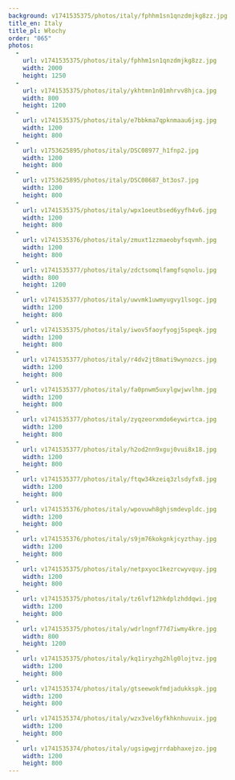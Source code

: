 ```yaml
---
background: v1741535375/photos/italy/fphhm1sn1qnzdmjkg8zz.jpg
title_en: Italy
title_pl: Włochy
order: "065"
photos:
  -
    url: v1741535375/photos/italy/fphhm1sn1qnzdmjkg8zz.jpg
    width: 2000
    height: 1250
  -
    url: v1741535375/photos/italy/ykhtmn1n01mhrvv8hjca.jpg
    width: 800
    height: 1200
  -
    url: v1741535375/photos/italy/e7bbkma7qpknmaau6jxg.jpg
    width: 1200
    height: 800
  -
    url: v1753625895/photos/italy/DSC08977_h1fnp2.jpg
    width: 1200
    height: 800
  -
    url: v1753625895/photos/italy/DSC08687_bt3os7.jpg
    width: 1200
    height: 800
  -
    url: v1741535375/photos/italy/wpx1oeutbsed6yyfh4v6.jpg
    width: 1200
    height: 800
  -
    url: v1741535376/photos/italy/zmuxt1zzmaeobyfsqvmh.jpg
    width: 1200
    height: 800
  -
    url: v1741535377/photos/italy/zdctsomqlfamgfsqnolu.jpg
    width: 800
    height: 1200
  -
    url: v1741535377/photos/italy/uwvmk1uwmyugvy1lsogc.jpg
    width: 1200
    height: 800
  -
    url: v1741535375/photos/italy/iwov5faoyfyogj5speqk.jpg
    width: 1200
    height: 800
  -
    url: v1741535377/photos/italy/r4dv2jt8mati9wynozcs.jpg
    width: 1200
    height: 800
  -
    url: v1741535377/photos/italy/fa0pnwm5uxylgwjwvlhm.jpg
    width: 1200
    height: 800
  -
    url: v1741535377/photos/italy/zyqzeorxmdo6eywirtca.jpg
    width: 1200
    height: 800
  -
    url: v1741535377/photos/italy/h2od2nn9xguj0vui8x18.jpg
    width: 1200
    height: 800
  -
    url: v1741535377/photos/italy/ftqw34kzeiq3zlsdyfx8.jpg
    width: 1200
    height: 800
  -
    url: v1741535376/photos/italy/wpovuwh8ghjsmdevpldc.jpg
    width: 1200
    height: 800
  -
    url: v1741535376/photos/italy/s9jm76kokgnkjcyzthay.jpg
    width: 1200
    height: 800
  -
    url: v1741535375/photos/italy/netpxyoc1kezrcwyvquy.jpg
    width: 1200
    height: 800
  -
    url: v1741535375/photos/italy/tz6lvf12hkdplzhddqwi.jpg
    width: 1200
    height: 800
  -
    url: v1741535375/photos/italy/wdrlngnf77d7iwmy4kre.jpg
    width: 800
    height: 1200
  -
    url: v1741535375/photos/italy/kq1iryzhg2hlg0lojtvz.jpg
    width: 1200
    height: 800
  -
    url: v1741535374/photos/italy/gtseewokfmdjadukkspk.jpg
    width: 1200
    height: 800
  -
    url: v1741535374/photos/italy/wzx3vel6yfkhknhuvuix.jpg
    width: 1200
    height: 800
  -
    url: v1741535374/photos/italy/ugsigwgjrrdabhaxejzo.jpg
    width: 1200
    height: 800
---
```

